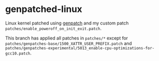 # genpatched-linux

Linux kernel patched using [genpatch](https://dev.gentoo.org/~mpagano/genpatches/tarballs/) 
and my custom patch `patches/enable_poweroff_on_init_exit.patch`.

This branch has applied all patches in `patches/*` except for `patches/genpatches-base/1500_XATTR_USER_PREFIX.patch` and `patches/genpatches-experimental/5013_enable-cpu-optimizations-for-gcc10.patch`.
